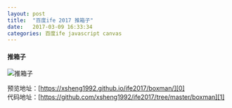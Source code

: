```yaml
---
layout: post
title:  "百度ife 2017 推箱子"
date:   2017-03-09 16:33:34
categories: 百度ife javascript canvas
---
```

#### 推箱子
![推箱子][img0]

[img0]: http://olr7t6rk5.bkt.clouddn.com/2017/02/baidu-ife-2017-boxman/20170309163552.png

预览地址：[https://xsheng1992.github.io/ife2017/boxman/][0]  
代码地址：[https://github.com/xsheng1992/ife2017/tree/master/boxman][1]

[0]: https://xsheng1992.github.io/ife2017/boxman/
[1]: https://github.com/xsheng1992/ife2017/tree/master/boxman
